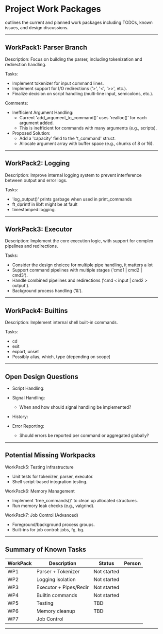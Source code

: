 # Project Work Packages
outlines the current and planned work packages
including TODOs, known issues, and design discussions.

-------------------------------------------------------------------------------

WorkPack1: Parser Branch
------------------------

Description:
Focus on building the parser, including tokenization and redirection handling.

Tasks:
- Implement tokenizer for input command lines.
- Implement support for I/O redirections ('>', '<', '>>', etc.).
- Finalize decision on script handling (multi-line input, semicolons, etc.).

Comments:
- Inefficient Argument Handling:
    * Current 'add_argument_to_command()' uses 'realloc()' for each argument added.
    * This is inefficient for commands with many arguments (e.g., scripts).
- Proposed Solution:
    * Add a 'capacity' field to the 't_command' struct.
    * Allocate argument array with buffer space (e.g., chunks of 8 or 16).

-------------------------------------------------------------------------------

WorkPack2: Logging
------------------

Description:
Improve internal logging system to prevent interference between output and error logs.

Tasks:
- 'log_output()' prints garbage when used in print_commands
- ft_dprintf in libft might be at fault 
- timestamped logging.

-------------------------------------------------------------------------------

WorkPack3: Executor
-------------------

Description:
Implement the core execution logic, with support for complex pipelines and redirections.

Tasks:
- Consider the design choicce for multiple pipe handling, it matters a lot
- Support command pipelines with multiple stages ('cmd1 | cmd2 | cmd3').
- Handle combined pipelines and redirections ('cmd < input | cmd2 > output').
- Background process handling ('&').

-------------------------------------------------------------------------------

WorkPack4: Builtins
-------------------

Description:
Implement internal shell built-in commands.

Tasks:
- cd
- exit
- export, unset
- Possibly alias, which, type (depending on scope)

-------------------------------------------------------------------------------

Open Design Questions
---------------------

- Script Handling:
   

- Signal Handling:
    * When and how should signal handling be implemented?

- History:

- Error Reporting:
    * Should errors be reported per command or aggregated globally?

-------------------------------------------------------------------------------

Potential Missing Workpacks
----------------------------

WorkPack5: Testing Infrastructure
- Unit tests for tokenizer, parser, executor.
- Shell script-based integration testing.

WorkPack6: Memory Management
- Implement 'free_commands()' to clean up allocated structures.
- Run memory leak checks (e.g., valgrind).

WorkPack7: Job Control (Advanced)
- Foreground/background process groups.
- Built-ins for job control: jobs, fg, bg.

-------------------------------------------------------------------------------

Summary of Known Tasks
-----------------------

| WorkPack | Description              | Status       | Person       |
|----------|--------------------------|--------------|--------------|
| WP1      | Parser + Tokenizer       | Not started  |              |
| WP2      | Logging isolation        | Not started  |              |
| WP3      | Executor + Pipes/Redir   | Not started  |              |
| WP4      | Builtin commands         | Not started  |              |
| WP5      | Testing                  | TBD          |              |
| WP6      | Memory cleanup           | TBD          |              |
| WP7      | Job Control              |              |              |

-------------------------------------------------------------------------------
